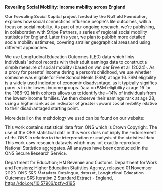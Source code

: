 **Revealing Social Mobility: Income mobility across England**

Our Revealing Social Capital project funded by the Nuffield Foundation, explores how social connections influence people's life outcomes, with a focus on social mobility. As part of our ongoing research, we're publishing, in collaboration with Stripe Partners, a series of regional social mobility statistics for England. Later this year, we plan to publish more detailed social mobility estimates, covering smaller geographical areas and using different approaches.    

We use Longitudinal Education Outcomes (LEO) data which links individuals’ school records with their adult earnings data to construct a simple measure of social mobility (based on van der Erve et al. (2024)). As a proxy for parents' income during a person’s childhood, we use whether someone was eligible for Free School Meals (FSM) at age 16. FSM eligibility is a widely used indicator of economic disadvantage, as it typically signifies parents in the lowest income groups. Data on FSM eligibility at age 16 for the 1986-92 birth cohorts allows us to identify the ~14% of individuals from the lowest-income families. We then observe their earnings rank at age 28, using a higher rank as an indicator of greater upward social mobility relative to their disadvantaged starting point.

More detail on the methdology we used can be found on our website:  

This work contains statistical data from ONS which is Crown Copyright. The use of the ONS statistical data in this work does not imply the endorsement of the ONS in relation to the interpretation or analysis of the statistical data. This work uses research datasets which may not exactly reproduce National Statistics aggregates. All analyses have been conducted in the ONS Secure Research Service.

Department for Education; HM Revenue and Customs; Department for Work and Pensions; Higher Education Statistics Agency, released 01 November 2023, ONS SRS Metadata Catalogue, dataset, Longitudinal Education Outcomes SRS Iteration 2 Standard Extract - England, https://doi.org/10.57906/pzfv-d195
